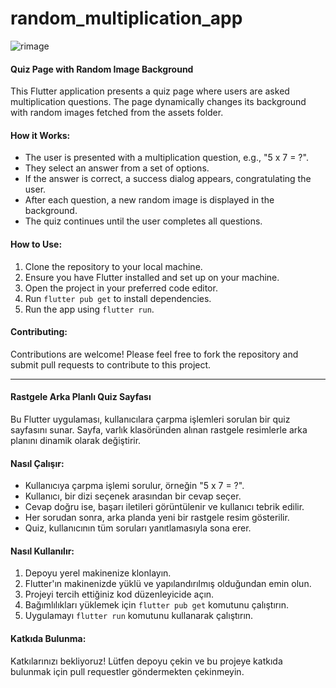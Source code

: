 # random_multiplication_app


![rimage](https://github.com/HaticeDilmac/random_multiplication_app/assets/100489350/71c00059-2f9d-47eb-9a25-edfd37bd9d89)

#### Quiz Page with Random Image Background

This Flutter application presents a quiz page where users are asked multiplication questions. The page dynamically changes its background with random images fetched from the assets folder.

#### How it Works:

- The user is presented with a multiplication question, e.g., "5 x 7 = ?".
- They select an answer from a set of options.
- If the answer is correct, a success dialog appears, congratulating the user.
- After each question, a new random image is displayed in the background.
- The quiz continues until the user completes all questions.

#### How to Use:

1. Clone the repository to your local machine.
2. Ensure you have Flutter installed and set up on your machine.
3. Open the project in your preferred code editor.
4. Run `flutter pub get` to install dependencies.
5. Run the app using `flutter run`.


#### Contributing:
Contributions are welcome! Please feel free to fork the repository and submit pull requests to contribute to this project.


----------------------------------------------------------------------

#### Rastgele Arka Planlı Quiz Sayfası

Bu Flutter uygulaması, kullanıcılara çarpma işlemleri sorulan bir quiz sayfasını sunar. Sayfa, varlık klasöründen alınan rastgele resimlerle arka planını dinamik olarak değiştirir.

#### Nasıl Çalışır:

- Kullanıcıya çarpma işlemi sorulur, örneğin "5 x 7 = ?".
- Kullanıcı, bir dizi seçenek arasından bir cevap seçer.
- Cevap doğru ise, başarı iletileri görüntülenir ve kullanıcı tebrik edilir.
- Her sorudan sonra, arka planda yeni bir rastgele resim gösterilir.
- Quiz, kullanıcının tüm soruları yanıtlamasıyla sona erer.

#### Nasıl Kullanılır:

1. Depoyu yerel makinenize klonlayın.
2. Flutter'ın makinenizde yüklü ve yapılandırılmış olduğundan emin olun.
3. Projeyi tercih ettiğiniz kod düzenleyicide açın.
4. Bağımlılıkları yüklemek için `flutter pub get` komutunu çalıştırın.
5. Uygulamayı `flutter run` komutunu kullanarak çalıştırın.

#### Katkıda Bulunma:
Katkılarınızı bekliyoruz! Lütfen depoyu çekin ve bu projeye katkıda bulunmak için pull requestler göndermekten çekinmeyin.
